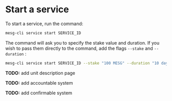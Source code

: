 # Start a service

To start a service, run the command:

```bash
mesg-cli service start SERVICE_ID
```

The command will ask you to specify the stake value and duration. If you wish to pass them directly to the command, add the flags `--stake` and `--duration` :

```bash
mesg-cli service start SERVICE_ID --stake "100 MESG" --duration "10 days"
```

**TODO:** add unit description page

**TODO:** add accountable system

**TODO:** add confirmable system



